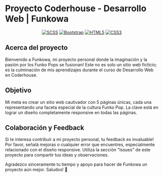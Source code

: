 # Proyecto Coderhouse - Desarrollo Web | Funkowa

<div align="center">

[![SCSS][scss-badge]][scss-url]
[![Bootstrap][bootstrap-badge]][bootstrap-url]
[![HTML5][html-badge]][html-url]
[![CSS3][css-badge]][css-url]

</div>

## Acerca del proyecto

Bienvenido a Funkowa, mi proyecto personal donde la imaginación y la pasión por los Funko Pops se fusionan! Este no es solo un sitio web ficticio; es la culminación de mis aprendizajes durante el curso de Desarrollo Web en Coderhouse.

## Objetivo

Mi meta es crear un sitio web cautivador con 5 páginas únicas, cada una representando una faceta especial de la cultura Funko Pop. La clave está en lograr un diseño completamente responsive en todas las páginas.

## Colaboración y Feedback

Si te interesa contribuir a mi proyecto personal, tu feedback es invaluable! Por favor, señalá mejoras o cualquier error que encuentres, especialmente relacionado con el diseño responsive. Utiliza la sección "Issues" de este proyecto para compartir tus ideas y observaciones.

Agradezco sinceramente tu tiempo y apoyo para hacer de Funkowa un proyecto aún mejor. Saludos! 👋

[scss-url]: https://sass-lang.com/
[bootstrap-url]: https://getbootstrap.com/
[html-url]: https://developer.mozilla.org/es/docs/Web/HTML
[css-url]: https://developer.mozilla.org/es/docs/Web/CSS
[scss-badge]: https://img.shields.io/badge/SCSS-CC6699?style=for-the-badge&logo=sass&logoColor=fff
[bootstrap-badge]: https://img.shields.io/badge/Bootstrap-7952B3?style=for-the-badge&logo=bootstrap&logoColor=fff
[html-badge]: https://img.shields.io/badge/HTML5-E34F26?style=for-the-badge&logo=html5&logoColor=fff
[css-badge]: https://img.shields.io/badge/CSS3-1572B6?style=for-the-badge&logo=css3&logoColor=fff
